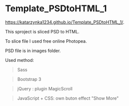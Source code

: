 # Template_PSDtoHTML_1

https://katarzynka1234.github.io/Template_PSDtoHTML_1/.

This sproject is sliced PSD to HTML.

To slice file I used free online Photopea.

PSD file is in images folder.

Used method:
> Sass

> Bootstrap 3

> jQuery : plugin MagicScroll

> JavaScript + CSS: own buton effect "Show More"



